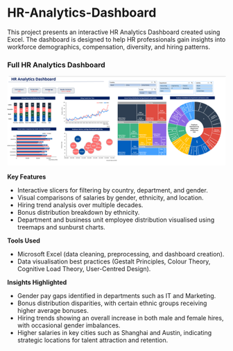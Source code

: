 # HR-Analytics-Dashboard
This project presents an interactive HR Analytics Dashboard created using Excel. The dashboard is designed to help HR professionals gain insights into workforce demographics, compensation, diversity, and hiring patterns.

### Full HR Analytics Dashboard
<img src="https://github.com/Nouria99/-HR-Analytics-Dashboard/blob/main/image.png" alt="HR Analytics Dashboard" width="1000"/>

**Key Features**

* Interactive slicers for filtering by country, department, and gender.
* Visual comparisons of salaries by gender, ethnicity, and location.
* Hiring trend analysis over multiple decades.
* Bonus distribution breakdown by ethnicity.
* Department and business unit employee distribution visualised using treemaps and sunburst charts.

**Tools Used**

* Microsoft Excel (data cleaning, preprocessing, and dashboard creation).
* Data visualisation best practices (Gestalt Principles, Colour Theory, Cognitive Load Theory, User-Centred Design).

**Insights Highlighted**

* Gender pay gaps identified in departments such as IT and Marketing.
* Bonus distribution disparities, with certain ethnic groups receiving higher average bonuses.
* Hiring trends showing an overall increase in both male and female hires, with occasional gender imbalances.
* Higher salaries in key cities such as Shanghai and Austin, indicating strategic locations for talent attraction and retention.




